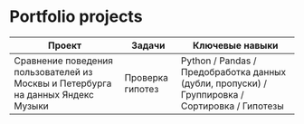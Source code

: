 # Portfolio projects

|Проект|Задачи|Ключевые навыки|
|---|---|---|
|Сравнение поведения пользователей из Москвы и Петербурга на данных Яндекс Музыки|Проверка гипотез|Python / Pandas / Предобработка данных (дубли, пропуски) / Группировка / Сортировка / Гипотезы|
